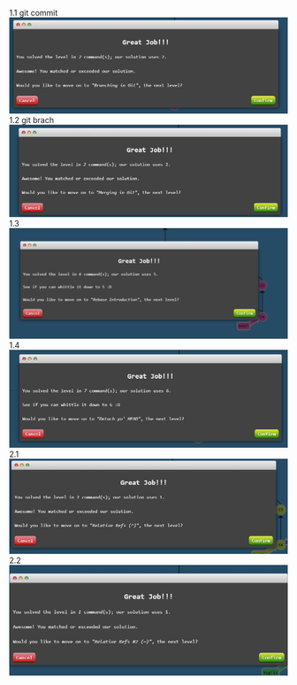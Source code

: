 1.1 git commit
![alt text](image.png)
1.2 git brach
![alt text](image1.png)
1.3
![alt text](image-1.png)
1.4
![alt text](image-2.png)
2.1
![alt text](image-3.png)
2.2
![alt text](image-4.png)